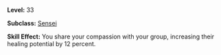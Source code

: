 <!-- TITLE: Skill: Shared Compassion -->

**Level:** 33

**Subclass:** [Sensei](sensei)

**Skill Effect:** You share your compassion with your group, increasing their healing potential by 12 percent.